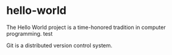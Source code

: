 # hello-world
The Hello World project is a time-honored tradition in computer programming.
test

Git is a distributed version control system.
